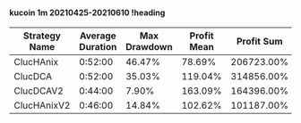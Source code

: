 #### kucoin 1m 20210425-20210610 !heading
| Strategy Name | Average Duration | Max Drawdown | Profit Mean | Profit Sum | Profit Total | Trade Count | Win Rate |
| ------------- | ---------------- | ------------ | ----------- | ---------- | ------------ | ----------- | -------- |
| ClucHAnix     | 0:52:00          | 46.47%       | 78.69%      | 206723.00% | 482783.00%   | 2627        | 73.32%   |
| ClucDCA       | 0:52:00          | 35.03%       | 119.04%     | 314856.00% | 85478.00%    | 2645        | 75.43%   |
| ClucDCAV2     | 0:44:00          | 7.90%        | 163.09%     | 164396.00% | 16208.00%    | 1008        | 82.64%   |
| ClucHAnixV2   | 0:46:00          | 14.84%       | 102.62%     | 101187.00% | 61495.00%    | 986         | 77.18%   |